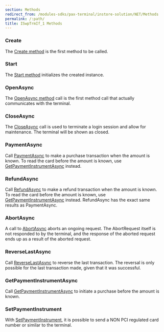 ```yaml
---
section: Methods
redirect_from: /modules-sdks/pax-terminal/instore-solution/NET/Methods
permalink: /:path/
title: ISwpTrmIf_1 Methods
---
```

### Create

The [Create method][create-method] is the first method to be called.

### Start

The [Start method][start-method] initializes the created instance.

### OpenAsync

The [OpenAsync method][openasync] call is the first method call that actually communicates with the terminal.

### CloseAsync

The [CloseAsync][closeasync] call is used to terminate a login session and allow for maintenance. The terminal will be shown as closed.

### PaymentAsync

Call [PaymentAsync][paymentasync] to make a purchase transaction when the amount is known. To read the card before the amount is known, use [GetPaymentInstrumentAsync][getpaymentinstrumentasync] instead.

### RefundAsync

Call [RefundAsync][refundasync] to make a refund transaction when the amount is known. To read the card before the amount is known, use [GetPaymentInstrumentAsync][getpaymentinstrumentasync] instead. RefundAsync has the exact same results as PaymentAsync.

### AbortAsync

A call to [AbortAsync][abortasync] aborts an ongoing request. The AbortRequest itself is not responded to by the terminal, and the response of the aborted request ends up as a result of the aborted request.

### ReverseLastAsync

Call [ReverseLastAsync][reverselastasync] to reverse the last transaction. The reversal is only possible for the last transaction made, given that it was successful.

### GetPaymentInstrumentAsync

Call [GetPaymentInstrumentAsync][getpaymentinstrumentasync] to initiate a purchase before the amount is known.

### SetPaymentInstrument

With [SetPaymentInstrument][setpaymentinstrument], it is possible to send a NON PCI regulated card number or similar to the terminal.

[create-method]: ./create
[start-method]: ./start
[openasync]: ./openasync
[paymentasync]: paymentasync
[getpaymentinstrumentasync]: ./getpaymentinstrumentasync
[abortasync]: ./abortasync
[refundasync]: ./refundasync
[closeasync]: ./closeasync
[setpaymentinstrument]: ./setpaymentinstrument
[reverselastasync]: ./reverselastasync
